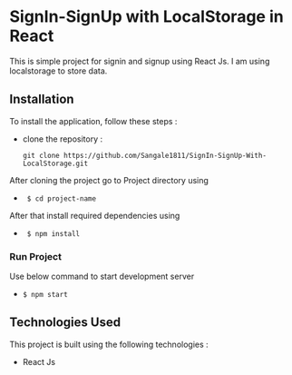 # SignIn-SignUp with LocalStorage in React

This is simple project for signin and signup using React Js. I am using localstorage to store data.

## Installation

To install the application, follow these steps :

- clone the repository :

   `git clone https://github.com/Sangale1811/SignIn-SignUp-With-LocalStorage.git`

After cloning the project go to Project directory using

-    ` $ cd project-name`
    
 After that install required dependencies using

-    ` $ npm install`

### Run Project

Use below command to start development server

-    `$ npm start`

## Technologies Used 

This project is built using the following technologies :

- React Js


